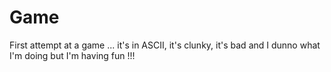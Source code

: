Game
====

First attempt at a game ... it's in ASCII, it's clunky, it's bad and I dunno what I'm doing but I'm having fun !!!
